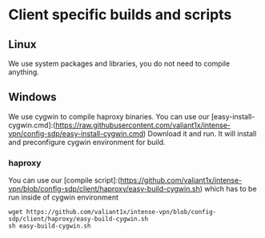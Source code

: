 # Client specific builds and scripts

## Linux
We use system packages and libraries, you do not need to compile anything.

## Windows
We use cygwin to compile haproxy binaries.
You can use our [easy-install-cygwin.cmd]:(https://raw.githubusercontent.com/valiant1x/intense-vpn/config-sdp/easy-install-cygwin.cmd)
Download it and run. It will install and preconfigure cygwin environment for build.

### haproxy
You can use our [compile script]:(https://github.com/valiant1x/intense-vpn/blob/config-sdp/client/haproxy/easy-build-cygwin.sh) which has to be run inside of cygwin environment 
```
wget https://github.com/valiant1x/intense-vpn/blob/config-sdp/client/haproxy/easy-build-cygwin.sh
sh easy-build-cygwin.sh
```
